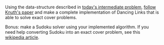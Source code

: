 Using the data-structure described in [today's intermediate problem](http://www.reddit.com/r/dailyprogrammer/comments/wa10w/792012_challenge_74_intermediate/), [follow Knuth's paper](http://arxiv.org/abs/cs/0011047) and make a complete implementation of Dancing Links that is able to solve exact cover problems.

Bonus: make a Sudoku solver using your implemented algorithm. If you need help converting Sudoku into an exact cover problem, see this [wikipedia article](http://en.wikipedia.org/wiki/Exact_cover#Sudoku).